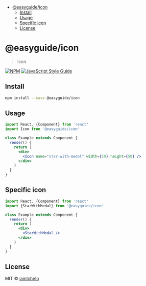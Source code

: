 <!-- START doctoc generated TOC please keep comment here to allow auto update -->
<!-- DON'T EDIT THIS SECTION, INSTEAD RE-RUN doctoc TO UPDATE -->

- [@easyguide/icon](#easyguideicon)
  - [Install](#install)
  - [Usage](#usage)
  - [Specific icon](#specific-icon)
  - [License](#license)

<!-- END doctoc generated TOC please keep comment here to allow auto update -->

# @easyguide/icon

> Icon

[![NPM](https://img.shields.io/npm/v/@easyguide/icon.svg)](https://www.npmjs.com/package/@easyguide/icon) [![JavaScript Style Guide](https://img.shields.io/badge/code_style-standard-brightgreen.svg)](https://standardjs.com)

## Install

```bash
npm install --save @easyguide/icon
```

## Usage

```jsx
import React, {Component} from 'react'
import Icon from '@easyguide/icon'

class Example extends Component {
  render() {
    return (
      <div>
        <Icon name="star-with-medal" width={50} height={50} />
      </div>
    )
  }
}
```

## Specific icon

```jsx
import React, {Component} from 'react'
import {StarWithMedal} from '@easyguide/icon'

class Example extends Component {
  render() {
    return (
      <div>
        <StarWithMedal />
      </div>
    )
  }
}
```

## License

MIT © [iamtchelo](https://github.com/iamtchelo)
